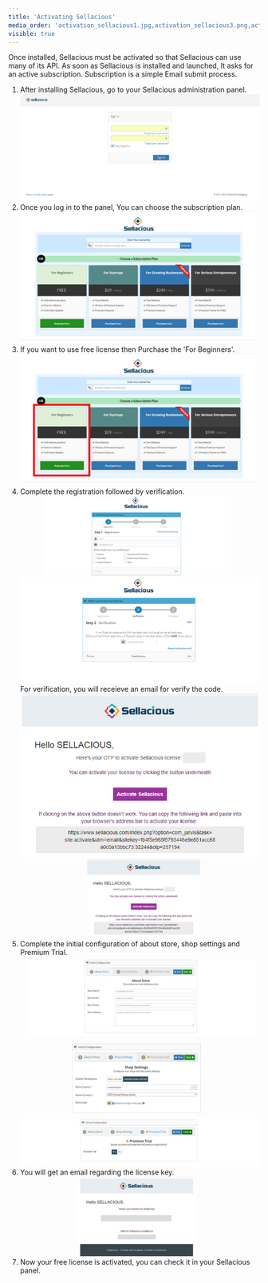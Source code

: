 ```yaml
---
title: 'Activating Sellacious'
media_order: 'activation_sellacious1.jpg,activation_sellacious3.png,activation_sellacious2.jpg,activation_sellacious4.png,activation_sellacious5.png,activation_sellacious81.jpg,activation_sellacious71.jpg,store.jpg,about.jpg,verification.jpg,registration.jpg,license_key.jpg,premium.jpg'
visible: true
---
```


Once installed, Sellacious must be activated so that Sellacious can use many of its API.
As soon as Sellacious is installed and launched, It asks for an active subscription. Subscription is a simple Email submit process.

1. After installing Sellacious, go to your Sellacious administration panel.![](activation_sellacious1.jpg)
2. Once you log in to the panel, You can choose the subscription plan.![](activation_sellacious3.png)
3. If you want to use free license then Purchase the 'For Beginners'.![](activation_sellacious2.jpg)
4. Complete the registration followed by verification.![](registration.jpg)![](activation_sellacious5.png)For verification, you will receieve an email for verify the code.![](activation_sellacious9.jpg)![](verification.jpg)
5. Complete the initial configuration of about store, shop settings and Premium Trial.
![](about.jpg)
![](store.jpg)
![](premium.jpg)
6. You will get an email regarding the license key.
![](license_key.jpg)
7. Now your free license is activated, you can check it in your Sellacious panel.
